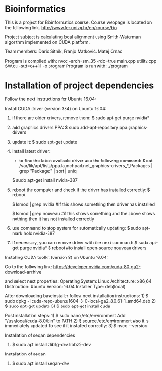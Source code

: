 # Bioinformatics

This is a project for Bioinformatics course.
Course webpage is located on the following link.
http://www.fer.unizg.hr/en/course/bio

Project subject is calculating local alignment using Smith-Waterman algorithm implemented on CUDA platform.


Team members: Dario Sitnik, Franjo Matković. Matej Crnac

Program is compiled with:
    nvcc -arch=sm_35 -rdc=true main.cpp utility.cpp SW.cu -std=c++11 -o program
Program is run with:
    ./program

# Installation of project dependencies

Follow the next instructions for Ubuntu 16.04:

Install CUDA driver (version 384) on Ubuntu 16.04:

1) if there are older drivers, remove them:
	$ sudo apt-get purge nvidia* 

2) add graphics drivers PPA:
	$ sudo add-apt-repository ppa:graphics-drivers

3) update it:
	$ sudo apt-get update

4) install latest driver:
	- to find the latest available driver use the following command:
	$ cat /var/lib/apt/lists/ppa.launchpad.net_graphics-drivers_*_Packages | grep "Package:" | sort | uniq
	
	$ sudo apt-get install nvidia-387

5) reboot the computer and check if the driver has installed correctly:
	$ reboot
    
	$ lsmod | grep nvidia #if this shows something then driver has installed

	$ lsmod | grep nouveau #if this shows something and the above shows nothing then it has not installed correctly

6) use command to stop system for automatically updating:
	$ sudo apt-mark hold nvidia-387

7) if necessary, you can remove driver with the next command:
	$ sudo apt-get purge nvidia*
	$ reboot #to install open-source nouveau drivers

Installing CUDA toolkit (version 8) on Ubuntu 16.04:

Go to the following link:
https://developer.nvidia.com/cuda-80-ga2-download-archive

and select next properties:
	Operating System: Linux
	Architecture: x86_64
	Distribution: Ubuntu
	Version: 16.04
	Installer Type: deb(local)

After downloading baseinstaller follow next installation instructions:
	1) $ sudo dpkg -i cuda-repo-ubuntu1604-8-0-local-ga2_8.0.61-1_amd64.deb
	2) $ sudo apt-get update
	3) $ sudo apt-get install cuda

Post installation steps:
	1) $ sudo nano /etc/environment
	Add "/usr/local/cuda-8.0/bin" to PATH
	2) $ source /etc/environment  #so it is immediately updated
	To see if it installed correctly:
	3) $ nvcc --version

Installation of seqan dependencies

1) $ sudo apt install zlib1g-dev libbz2-dev

Installation of seqan

1) $ sudo apt install seqan-dev


